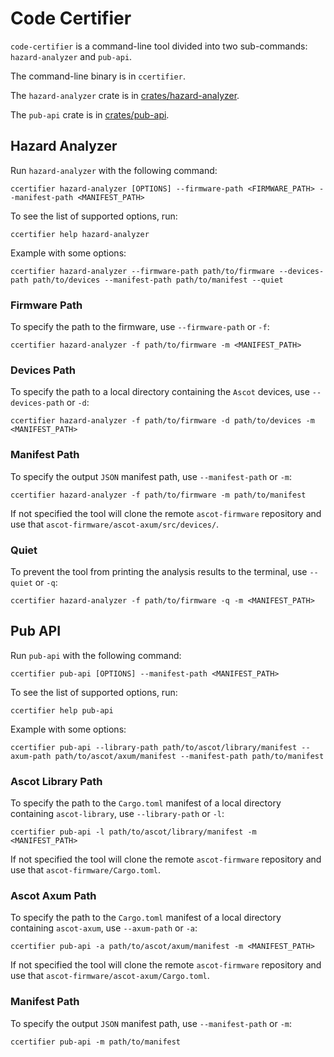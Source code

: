 # Code Certifier

`code-certifier` is a command-line tool divided into two sub-commands: `hazard-analyzer` and `pub-api`.

The command-line binary is in `ccertifier`.

The `hazard-analyzer` crate is in [crates/hazard-analyzer](./crates/hazard-analyzer/). 

The `pub-api` crate is in [crates/pub-api](./crates/pub-api/).

## Hazard Analyzer

Run `hazard-analyzer` with the following command:

```console
ccertifier hazard-analyzer [OPTIONS] --firmware-path <FIRMWARE_PATH> --manifest-path <MANIFEST_PATH>
```

To see the list of supported options, run:

```console
ccertifier help hazard-analyzer
```

Example with some options:

```console
ccertifier hazard-analyzer --firmware-path path/to/firmware --devices-path path/to/devices --manifest-path path/to/manifest --quiet
```

### Firmware Path

To specify the path to the firmware, use `--firmware-path` or `-f`:

```console
ccertifier hazard-analyzer -f path/to/firmware -m <MANIFEST_PATH>
```

### Devices Path

To specify the path to a local directory containing the `Ascot` devices, use `--devices-path` or `-d`:

```console
ccertifier hazard-analyzer -f path/to/firmware -d path/to/devices -m <MANIFEST_PATH>
```

### Manifest Path

To specify the output `JSON` manifest path, use `--manifest-path` or `-m`:

```console
ccertifier hazard-analyzer -f path/to/firmware -m path/to/manifest
```

If not specified the tool will clone the remote `ascot-firmware` repository and use that `ascot-firmware/ascot-axum/src/devices/`.

### Quiet

To prevent the tool from printing the analysis results to the terminal, use `--quiet` or `-q`:

```console
ccertifier hazard-analyzer -f path/to/firmware -q -m <MANIFEST_PATH>
```

## Pub API

Run `pub-api` with the following command:

```console
ccertifier pub-api [OPTIONS] --manifest-path <MANIFEST_PATH>
```

To see the list of supported options, run:

```console
ccertifier help pub-api
```

Example with some options:

```console
ccertifier pub-api --library-path path/to/ascot/library/manifest --axum-path path/to/ascot/axum/manifest --manifest-path path/to/manifest
```

### Ascot Library Path

To specify the path to the `Cargo.toml` manifest of a local directory containing `ascot-library`, use `--library-path` or `-l`:

```console
ccertifier pub-api -l path/to/ascot/library/manifest -m <MANIFEST_PATH>
```

If not specified the tool will clone the remote `ascot-firmware` repository and use that `ascot-firmware/Cargo.toml`.

### Ascot Axum Path

To specify the path to the `Cargo.toml` manifest of a local directory containing `ascot-axum`, use `--axum-path` or `-a`:

```console
ccertifier pub-api -a path/to/ascot/axum/manifest -m <MANIFEST_PATH>
```

If not specified the tool will clone the remote `ascot-firmware` repository and use that `ascot-firmware/ascot-axum/Cargo.toml`.

### Manifest Path

To specify the output `JSON` manifest path, use `--manifest-path` or `-m`:

```console
ccertifier pub-api -m path/to/manifest
```
